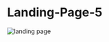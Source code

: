 # Landing-Page-5
![landing page](https://github.com/mohitsemwal/Landing_Page_5/assets/157557427/484cf27b-5cc4-41e6-a738-217a57b5806d)

